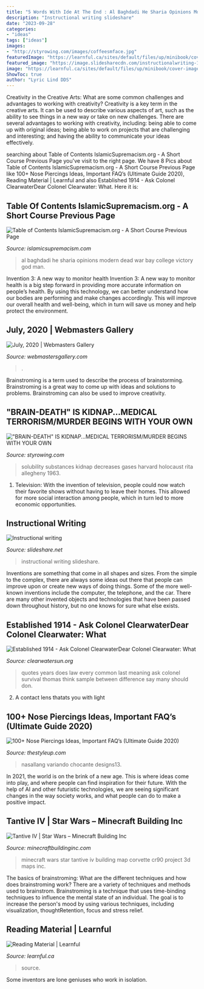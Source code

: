 ```yaml
---
title: "5 Words With Ide At The End : Al Baghdadi He Sharia Opinions Modern Dead War Bay College Victory God Man"
description: "Instructional writing slideshare"
date: "2023-09-28"
categories:
- "ideas"
tags: ["ideas"]
images:
- "http://styrowing.com/images/coffeesmface.jpg"
featuredImage: "https://learnful.ca/sites/default/files/up/minibook/cover-image/2020-09/pierre-acobas-nbD0VmKnPrI-unsplash.jpg"
featured_image: "https://image.slidesharecdn.com/instructionalwriting-120813201255-phpapp02/95/instructional-writing-1-728.jpg?cb=1344888809"
image: "https://learnful.ca/sites/default/files/up/minibook/cover-image/2020-09/pierre-acobas-nbD0VmKnPrI-unsplash.jpg"
ShowToc: true
author: "Lyric Lind DDS"
---
```



Creativity in the Creative Arts: What are some common challenges and advantages to working with creativity?
Creativity is a key term in the creative arts. It can be used to describe various aspects of art, such as the ability to see things in a new way or take on new challenges. There are several advantages to working with creativity, including: being able to come up with original ideas; being able to work on projects that are challenging and interesting; and having the ability to communicate your ideas effectively.

	

		
searching about Table of Contents IslamicSupremacism.org - A Short Course Previous Page you've visit to the right page. We have 8 Pics about Table of Contents IslamicSupremacism.org - A Short Course Previous Page like 100+ Nose Piercings Ideas, Important FAQ’s (Ultimate Guide 2020), Reading Material | Learnful and also Established 1914 - ﻿Ask Colonel ClearwaterDear Colonel Clearwater: What. Here it is:
		
    
## Table Of Contents IslamicSupremacism.org - A Short Course Previous Page

<img loading=lazy src="http://islamicsupremacism.com/47_Modern_Jurists_%26_Sharia_Scholars_Opinions_on_IS%26J_files/371210_Al-Baghdadi.jpg" onerror="this.onerror=null;this.src='https://tse3.mm.bing.net/th?id=OIP.Sgow_vQAxlpGecgIbmoDKwAAAA&amp;pid=15.1';" alt="Table of Contents IslamicSupremacism.org - A Short Course Previous Page">

_Source: islamicsupremacism.com_

>al baghdadi he sharia opinions modern dead war bay college victory god man. 

	

Invention 3: A new way to monitor health
Invention 3: A new way to monitor health is a big step forward in providing more accurate information on people’s health. By using this technology, we can better understand how our bodies are performing and make changes accordingly. This will improve our overall health and well-being, which in turn will save us money and help protect the environment.

    
## July, 2020 | Webmasters Gallery

<img loading=lazy src="http://files.smashingmagazine.com/wallpapers/aug-15/saturn-among-the-stars/nocal/aug-15-saturn-among-the-stars-nocal-1024x768.png" onerror="this.onerror=null;this.src='https://tse2.mm.bing.net/th?id=OIP.C_8op2b2zbkejY_H2LFNzgHaFj&amp;pid=15.1';" alt="July, 2020 | Webmasters Gallery">

_Source: webmastersgallery.com_

>. 

	

Brainstroming is a term used to describe the process of brainstorming. Brainstroming is a great way to come up with ideas and solutions to problems. Brainstroming can also be used to improve creativity.

    
## &quot;BRAIN-DEATH&quot; IS KIDNAP...MEDICAL TERRORISM/MURDER BEGINS WITH YOUR OWN

<img loading=lazy src="http://styrowing.com/images/coffeesmface.jpg" onerror="this.onerror=null;this.src='https://tse2.mm.bing.net/th?id=OIP.TVN1p-BTYk2RIpDa6ntgYgHaJ8&amp;pid=15.1';" alt="&quot;BRAIN-DEATH&quot; IS KIDNAP...MEDICAL TERRORISM/MURDER BEGINS WITH YOUR OWN">

_Source: styrowing.com_

>solubility substances kidnap decreases gases harvard holocaust rita allegheny 1963. 

	

1. Television: With the invention of television, people could now watch their favorite shows without having to leave their homes. This allowed for more social interaction among people, which in turn led to more economic opportunities.

    
## Instructional Writing

<img loading=lazy src="https://image.slidesharecdn.com/instructionalwriting-120813201255-phpapp02/95/instructional-writing-1-728.jpg?cb=1344888809" onerror="this.onerror=null;this.src='https://tse3.mm.bing.net/th?id=OIP.JwX9D3najICs8fzseWU3DAHaFu&amp;pid=15.1';" alt="Instructional writing">

_Source: slideshare.net_

>instructional writing slideshare. 

	

Inventions are something that come in all shapes and sizes. From the simple to the complex, there are always some ideas out there that people can improve upon or create new ways of doing things. Some of the more well-known inventions include the computer, the telephone, and the car. There are many other invented objects and technologies that have been passed down throughout history, but no one knows for sure what else exists.

    
## Established 1914 - ﻿Ask Colonel ClearwaterDear Colonel Clearwater: What

<img loading=lazy src="http://clearwatersun.org/yahoo_site_admin/assets/images/col_cw_from_equinox_issue.98192504_std.png" onerror="this.onerror=null;this.src='https://tse2.mm.bing.net/th?id=OIP.UVUSZrs7f8DVfAAK3ts4rgHaLa&amp;pid=15.1';" alt="Established 1914 - ﻿Ask Colonel ClearwaterDear Colonel Clearwater: What">

_Source: clearwatersun.org_

>quotes years does law every common last meaning ask colonel survival thomas think sample between difference say many should don. 

	

2. A contact lens thatats you with light

    
## 100+ Nose Piercings Ideas, Important FAQ’s (Ultimate Guide 2020)

<img loading=lazy src="https://thestyleup.com/wp-content/uploads/2016/08/Nose-Piercing-designs13.jpg" onerror="this.onerror=null;this.src='https://tse3.mm.bing.net/th?id=OIP.iZjCSs5Amxtoz5XwYbVCAAHaFY&amp;pid=15.1';" alt="100+ Nose Piercings Ideas, Important FAQ’s (Ultimate Guide 2020)">

_Source: thestyleup.com_

>nasallang variando chocante designs13. 

	

In 2021, the world is on the brink of a new age. This is where ideas come into play, and where people can find inspiration for their future. With the help of AI and other futuristic technologies, we are seeing significant changes in the way society works, and what people can do to make a positive impact.

    
## Tantive IV | Star Wars – Minecraft Building Inc

<img loading=lazy src="https://minecraftbuildinginc.com/wp-content/uploads/2013/12/Tantive-IV-star-wars-minecraft-building-ideas-7.jpg" onerror="this.onerror=null;this.src='https://tse3.mm.bing.net/th?id=OIP.tZq5Exz5g5TLHbAbWeXZbgHaEc&amp;pid=15.1';" alt="Tantive IV | Star Wars – Minecraft Building Inc">

_Source: minecraftbuildinginc.com_

>minecraft wars star tantive iv building map corvette cr90 project 3d maps inc. 

	

The basics of brainstroming: What are the different techniques and how does brainstroming work?
There are a variety of techniques and methods used to brainstrom. Brainstroming is a technique that uses time-binding techniques to influence the mental state of an individual. The goal is to increase the person's mood by using various techniques, including visualization, thoughtRetention, focus and stress relief.

    
## Reading Material | Learnful

<img loading=lazy src="https://learnful.ca/sites/default/files/up/minibook/cover-image/2020-09/pierre-acobas-nbD0VmKnPrI-unsplash.jpg" onerror="this.onerror=null;this.src='https://tse3.mm.bing.net/th?id=OIP.EUWcm_dIS0ay-Ylh8tCX3QHaHa&amp;pid=15.1';" alt="Reading Material | Learnful">

_Source: learnful.ca_

>source. 

	

Some inventors are lone geniuses who work in isolation.

